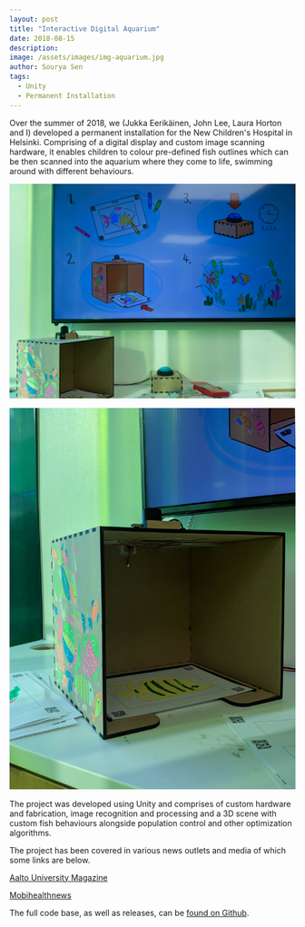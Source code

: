 ```yaml
---
layout: post
title: "Interactive Digital Aquarium"
date: 2018-08-15
description:
image: /assets/images/img-aquarium.jpg
author: Sourya Sen
tags:
  - Unity
  - Permanent Installation
---
```


Over the summer of 2018, we (Jukka Eerikäinen, John Lee, Laura Horton and I) developed a permanent installation for the New Children's Hospital in Helsinki. Comprising of a digital display and custom image scanning hardware, it enables children to colour pre-defined fish outlines which can be then scanned into the aquarium where they come to life, swimming around with different behaviours.

![Scanning Desk](/assets/images/aqua00.jpg)

![Image Scanning](/assets/images/aqua01.jpg)

The project was developed using Unity and comprises of custom hardware and fabrication, image recognition and processing and a 3D scene with custom fish behaviours alongside population control and other optimization algorithms.

The project has been covered in various news outlets and media of which some links are below.

[Aalto University Magazine](https://issuu.com/aaltouniversity/docs/aum_24_en_web/26)

[Mobihealthnews](https://www.mobihealthnews.com/content/helsinkis-brand-new-childrens-hospital-case-study-patient-centric-design/page/0/1)

The full code base, as well as releases, can be [found on Github](https://github.com/kids-aquarium/aquarium).
